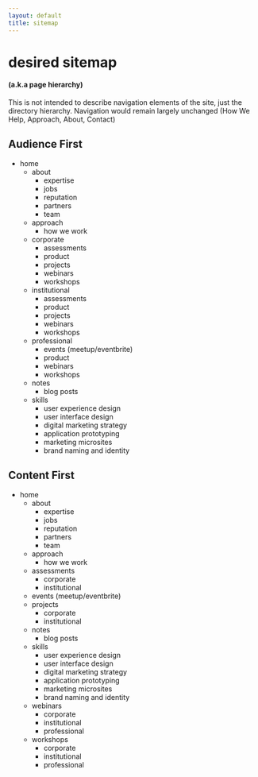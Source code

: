 ```yaml
---
layout: default
title: sitemap
---
```


# desired sitemap

#### (a.k.a page hierarchy)

This is not intended to describe navigation elements of the site, just the directory hierarchy. Navigation would remain largely unchanged (How We Help, Approach, About, Contact)

## Audience First

- home
  - about
    - expertise
    - jobs
    - reputation
    - partners
    - team
  - approach
    - how we work
  - corporate
    - assessments
    - product
    - projects
    - webinars
    - workshops
  - institutional
    - assessments
    - product
    - projects
    - webinars
    - workshops
  - professional
    - events (meetup/eventbrite)
    - product
    - webinars
    - workshops
  - notes
    - blog posts
  - skills
    - user experience design
    - user interface design
    - digital marketing strategy
    - application prototyping
    - marketing microsites
    - brand naming and identity

## Content First

- home
  - about
    - expertise
    - jobs
    - reputation
    - partners
    - team
  - approach
    - how we work
  - assessments
    - corporate
    - institutional
  - events (meetup/eventbrite)
  - projects
    - corporate
    - institutional  
  - notes
      - blog posts
  - skills
    - user experience design
    - user interface design
    - digital marketing strategy
    - application prototyping
    - marketing microsites
    - brand naming and identity
  - webinars
    - corporate
    - institutional  
    - professional
  - workshops
    - corporate
    - institutional  
    - professional
